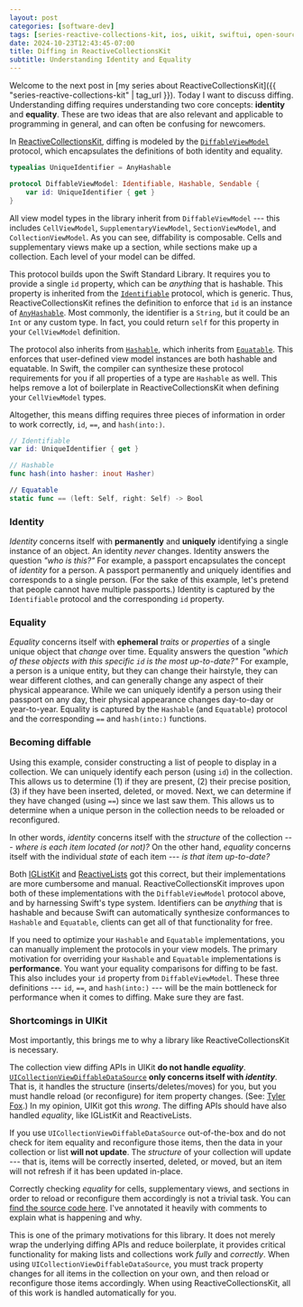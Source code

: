 ```yaml
---
layout: post
categories: [software-dev]
tags: [series-reactive-collections-kit, ios, uikit, swiftui, open-source, collection-view]
date: 2024-10-23T12:43:45-07:00
title: Diffing in ReactiveCollectionsKit
subtitle: Understanding Identity and Equality
---
```


Welcome to the next post in [my series about ReactiveCollectionsKit]({{ "series-reactive-collections-kit" | tag_url }}). Today I want to discuss diffing. Understanding diffing requires understanding two core concepts: **identity** and **equality**. These are two ideas that are also relevant and applicable to programming in general, and can often be confusing for newcomers.

<!--excerpt-->

In [ReactiveCollectionsKit](https://github.com/jessesquires/ReactiveCollectionsKit), diffing is modeled by the [`DiffableViewModel`](https://jessesquires.github.io/ReactiveCollectionsKit/Protocols/DiffableViewModel.html) protocol, which encapsulates the definitions of both identity and equality.

```swift
typealias UniqueIdentifier = AnyHashable

protocol DiffableViewModel: Identifiable, Hashable, Sendable {
    var id: UniqueIdentifier { get }
}
```

All view model types in the library inherit from `DiffableViewModel` --- this includes `CellViewModel`, `SupplementaryViewModel`, `SectionViewModel`, and `CollectionViewModel`. As you can see, diffability is composable. Cells and supplementary views make up a section, while sections make up a collection. Each level of your model can be diffed.

This protocol builds upon the Swift Standard Library. It requires you to provide a single `id` property, which can be _anything_ that is hashable. This property is inherited from the [`Identifiable`](https://developer.apple.com/documentation/swift/identifiable) protocol, which is generic. Thus, ReactiveCollectionsKit refines the definition to enforce that `id` is an instance of [`AnyHashable`](https://developer.apple.com/documentation/swift/anyhashable). Most commonly, the identifier is a `String`, but it could be an `Int` or any custom type. In fact, you could return `self` for this property in your `CellViewModel` definition.

The protocol also inherits from [`Hashable`](https://developer.apple.com/documentation/Swift/Hashable), which inherits from [`Equatable`](https://developer.apple.com/documentation/swift/equatable). This enforces that user-defined view model instances are both hashable and equatable. In Swift, the compiler can synthesize these protocol requirements for you if all properties of a type are `Hashable` as well. This helps remove a lot of boilerplate in ReactiveCollectionsKit when defining your `CellViewModel` types.

Altogether, this means diffing requires three pieces of information in order to work correctly, `id`, `==`, and `hash(into:)`.

```swift
// Identifiable
var id: UniqueIdentifier { get }

// Hashable
func hash(into hasher: inout Hasher)

// Equatable
static func == (left: Self, right: Self) -> Bool
```

### Identity

_Identity_ concerns itself with **permanently** and **uniquely** identifying a single instance of an object. An identity _never_ changes. Identity answers the question _"who is this?"_ For example, a passport encapsulates the concept of _identity_ for a person. A passport permanently and uniquely identifies and corresponds to a single person. (For the sake of this example, let's pretend that people cannot have multiple passports.) Identity is captured by the `Identifiable` protocol and the corresponding `id` property.

### Equality

_Equality_ concerns itself with **ephemeral** _traits_ or _properties_ of a single unique object that _change_ over time. Equality answers the question _"which of these objects with this specific `id` is the most up-to-date?"_ For example, a person is a unique entity, but they can change their hairstyle, they can wear different clothes, and can generally change any aspect of their physical appearance. While we can uniquely identify a person using their passport on any day, their physical appearance changes day-to-day or year-to-year. Equality is captured by the `Hashable` (and `Equatable`) protocol and the corresponding `==` and `hash(into:)` functions.

### Becoming diffable

Using this example, consider constructing a list of people to display in a collection. We can uniquely identify each person (using `id`) in the collection. This allows us to determine (1) if they are present, (2) their precise position, (3) if they have been inserted, deleted, or moved. Next, we can determine if they have changed (using `==`) since we last saw them. This allows us to determine when a unique person in the collection needs to be reloaded or reconfigured.

In other words, _identity_ concerns itself with the _structure_ of the collection --- _where is each item located (or not)?_ On the other hand, _equality_ concerns itself with the individual _state_ of each item --- _is that item up-to-date?_

Both [IGListKit](https://github.com/instagram/iglistkit) and [ReactiveLists](https://github.com/plangrid/reactivelists) got this correct, but their implementations are more cumbersome and manual. ReactiveCollectionsKit improves upon both of these implementations with the `DiffableViewModel` protocol above, and by harnessing Swift's type system. Identifiers can be _anything_ that is hashable and because Swift can automatically synthesize conformances to `Hashable` and `Equatable`, clients can get all of that functionality for free.

If you need to optimize your `Hashable` and `Equatable` implementations, you can manually implement the protocols in your view models. The primary motivation for overriding your `Hashable` and `Equatable` implementations is **performance**. You want your equality comparisons for diffing to be fast. This also includes your `id` property from `DiffableViewModel`. These three definitions --- `id`,  `==`, and `hash(into:)` --- will be the main bottleneck for performance when it comes to diffing. Make sure they are fast.

### Shortcomings in UIKit

Most importantly, this brings me to why a library like ReactiveCollectionsKit is necessary.

The collection view diffing APIs in UIKit **do not handle _equality_**. [`UICollectionViewDiffableDataSource`](https://developer.apple.com/documentation/uikit/uicollectionviewdiffabledatasource) **only concerns itself with _identity_**. That is, it handles the structure (inserts/deletes/moves) for you, but you must handle reload (or reconfigure) for item property changes. (See: [Tyler Fox](https://mobile.twitter.com/smileyborg/status/1402164265897758720).) In my opinion, UIKit got this _wrong_. The diffing APIs should have also handled _equality_, like IGListKit and ReactiveLists.

If you use `UICollectionViewDiffableDataSource` out-of-the-box and do not check for item equality and reconfigure those items, then the data in your collection or list **will not update**. The _structure_ of your collection will update --- that is, items will be correctly inserted, deleted, or moved, but an item will not refresh if it has been updated in-place.

Correctly checking _equality_ for cells, supplementary views, and sections in order to reload or reconfigure them accordingly is not a trivial task. You can [find the source code here](https://github.com/jessesquires/ReactiveCollectionsKit/blob/main/Sources/DiffableDataSource.swift). I've annotated it heavily with comments to explain what is happening and why.

This is one of the primary motivations for this library. It does not merely wrap the underlying diffing APIs and reduce boilerplate, it provides critical functionality for making lists and collections work _fully_ and _correctly_. When using `UICollectionViewDiffableDataSource`, you must track property changes for all items in the collection on your own, and then reload or reconfigure those items accordingly. When using ReactiveCollectionsKit, all of this work is handled automatically for you.
